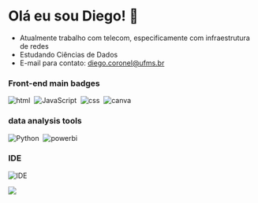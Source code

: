 # Olá eu sou Diego! 👋
- Atualmente trabalho com telecom, especificamente com infraestrutura de redes
- Estudando Ciências de Dados
- E-mail para contato: diego.coronel@ufms.br
<!--- snake -->
<div align="center>
  <img src="https://github.com/1999AZZAR/1999AZZAR/blob/main/resources/img/grid-snake.svg"
    alt="snake" /></a>
</div>

### Front-end main badges
![html](https://img.shields.io/badge/HTML5-E34F26?style=for-the-badge&logo=html5&logoColor=white)&nbsp;
![JavaScript](https://img.shields.io/badge/JavaScript-323330?style=for-the-badge&logo=javascript&logoColor=F7DF1E)&nbsp;
![css](https://img.shields.io/badge/CSS3-1572B6?style=for-the-badge&logo=css3&logoColor=white)&nbsp;
![canva](https://img.shields.io/badge/Canva-%2300C4CC.svg?&style=for-the-badge&logo=Canva&logoColor=white)&nbsp;
### data analysis tools
![Python](https://img.shields.io/badge/Python-14354C?style=for-the-badge&logo=python&logoColor=white)&nbsp;
![powerbi](https://img.shields.io/badge/PowerBI-F2C811?style=for-the-badge&logo=Power%20BI&logoColor=white)&nbsp;
### IDE
![IDE](https://img.shields.io/badge/VSCode-0078D4?style=for-the-badge&logo=visual%20studio%20code&logoColor=black)
<div>
  <a rfef="https://www.linkedin.com/in/diego-lopes-coronel">
  <img height="160em" src=https://github-readme-stats.vercel.app/api?username=Lord-Developer&show_icons=true&theme=dark&count_private=true"/>
</div>
